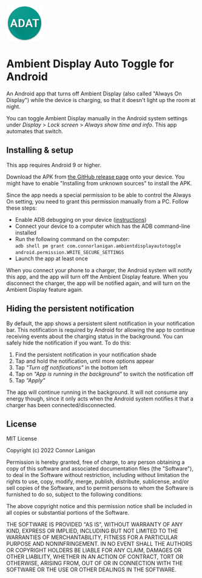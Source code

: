 ![](/app/src/main/res/mipmap-xhdpi/ic_launcher.png)

# Ambient Display Auto Toggle for Android

An Android app that turns off Ambient Display (also called "Always On Display") while the device is
charging, so that it doesn't light up the room at night.

You can toggle Ambient Display manually in the Android system settings under
_Display_ > _Lock screen_ > _Always show time and info_. This app automates that switch.

## Installing & setup

This app requires Android 9 or higher.

Download the APK
from [the GitHub release page](https://github.com/connorlanigan/ambient-display-auto-toggle/releases)
onto your device. You might have to enable "Installing from unknown sources" to install the APK.

Since the app needs a special permission to be able to control the Always On setting, you need to
grant this permission manually from a PC. Follow these steps:

- Enable ADB debugging on your
  device ([instructions](https://developer.android.com/studio/command-line/adb#Enabling))
- Connect your device to a computer which has the ADB command-line installed
- Run the following command on the computer:  
  `adb shell pm grant com.connorlanigan.ambientdisplayautotoggle android.permission.WRITE_SECURE_SETTINGS`
- Launch the app at least once

When you connect your phone to a charger, the Android system will notify this app, and the app will
turn off the Ambient Display feature. When you disconnect the charger, the app will be notified
again, and will turn on the Ambient Display feature again.

## Hiding the persistent notification

By default, the app shows a persistent silent notification in your notification bar. This
notification is required by Android for allowing the app to continue receiving events about the
charging status in the background. You can safely hide the notification if you want. To do this:

1. Find the persistent notification in your notification shade
1. Tap and hold the notification, until more options appear
1. Tap _"Turn off notifications"_ in the bottom left
1. Tap on _"App is running in the background"_ to switch the notification off
1. Tap _"Apply"_

The app will continue running in the background. It will not consume any energy though, since it
only acts when the Android system notifies it that a charger has been connected/disconnected.

## License

MIT License

Copyright (c) 2022 Connor Lanigan

Permission is hereby granted, free of charge, to any person obtaining a copy of this software and
associated documentation files (the "Software"), to deal in the Software without restriction,
including without limitation the rights to use, copy, modify, merge, publish, distribute,
sublicense, and/or sell copies of the Software, and to permit persons to whom the Software is
furnished to do so, subject to the following conditions:

The above copyright notice and this permission notice shall be included in all copies or substantial
portions of the Software.

THE SOFTWARE IS PROVIDED "AS IS", WITHOUT WARRANTY OF ANY KIND, EXPRESS OR IMPLIED, INCLUDING BUT
NOT LIMITED TO THE WARRANTIES OF MERCHANTABILITY, FITNESS FOR A PARTICULAR PURPOSE AND
NONINFRINGEMENT. IN NO EVENT SHALL THE AUTHORS OR COPYRIGHT HOLDERS BE LIABLE FOR ANY CLAIM, DAMAGES
OR OTHER LIABILITY, WHETHER IN AN ACTION OF CONTRACT, TORT OR OTHERWISE, ARISING FROM, OUT OF OR IN
CONNECTION WITH THE SOFTWARE OR THE USE OR OTHER DEALINGS IN THE SOFTWARE.